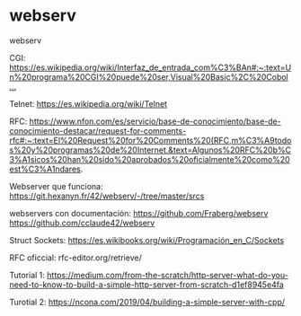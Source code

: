 # webserv
webserv

CGI: https://es.wikipedia.org/wiki/Interfaz_de_entrada_com%C3%BAn#:~:text=Un%20programa%20CGI%20puede%20ser,Visual%20Basic%2C%20Cobol…

Telnet:
https://es.wikipedia.org/wiki/Telnet

RFC:
https://www.nfon.com/es/servicio/base-de-conocimiento/base-de-conocimiento-destacar/request-for-comments-rfc#:~:text=El%20Request%20for%20Comments%20(RFC,m%C3%A9todos%20y%20programas%20de%20Internet.&text=Algunos%20RFC%20b%C3%A1sicos%20han%20sido%20aprobados%20oficialmente%20como%20est%C3%A1ndares.

Webserver que funciona:
https://git.hexanyn.fr/42/webserv/-/tree/master/srcs

webservers con documentación:
https://github.com/Fraberg/webserv
https://github.com/cclaude42/webserv

Struct Sockets:
https://es.wikibooks.org/wiki/Programación_en_C/Sockets

RFC oficcial:
rfc-editor.org/retrieve/
 
Tutorial 1:
https://medium.com/from-the-scratch/http-server-what-do-you-need-to-know-to-build-a-simple-http-server-from-scratch-d1ef8945e4fa

Turotial 2:
https://ncona.com/2019/04/building-a-simple-server-with-cpp/

